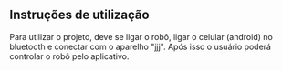 
## Instruções de utilização

Para utilizar o projeto, deve se ligar o robô, ligar o celular (android) no bluetooth e conectar com o aparelho "jjj". Após isso o usuário poderá controlar o robô pelo aplicativo.
